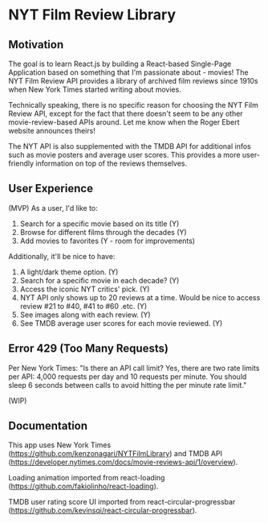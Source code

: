 # NYT Film Review Library

## Motivation

The goal is to learn React.js by building a React-based Single-Page Application based on something that I'm passionate about - movies! The NYT Film Review API provides a library of archived film reviews since 1910s when New York Times started writing about movies. 

Technically speaking, there is no specific reason for choosing the NYT Film Review API, except for the fact that there doesn't seem to be any other movie-review-based APIs around. Let me know when the Roger Ebert website announces theirs!

The NYT API is also supplemented with the TMDB API for additional infos such as movie posters and average user scores. This provides a more user-friendly information on top of the reviews themselves. 

## User Experience

(MVP) As a user, I'd like to:

1. Search for a specific movie based on its title (Y)
2. Browse for different films through the decades (Y)
3. Add movies to favorites (Y - room for improvements)

Additionally, it'll be nice to have:

1. A light/dark theme option. (Y)
2. Search for a specific movie in each decade? (Y)
3. Access the iconic NYT critics' pick. (Y)
4. NYT API only shows up to 20 reviews at a time. Would be nice to access review #21 to #40, #41 to #60 .etc. (Y)
5. See images along with each review. (Y)
6. See TMDB average user scores for each movie reviewed. (Y)

## Error 429 (Too Many Requests)

Per New York Times: "Is there an API call limit? Yes, there are two rate limits per API: 4,000 requests per day and 10 requests per minute. You should sleep 6 seconds between calls to avoid hitting the per minute rate limit."

(WIP)

## Documentation

This app uses New York Times (https://github.com/kenzonagari/NYTFilmLibrary) and TMDB API (https://developer.nytimes.com/docs/movie-reviews-api/1/overview).

Loading animation imported from react-loading (https://github.com/fakiolinho/react-loading).

TMDB user rating score UI imported from react-circular-progressbar (https://github.com/kevinsqi/react-circular-progressbar).